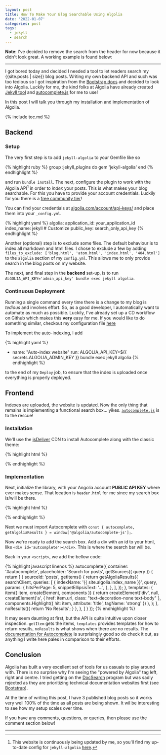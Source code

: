 ```yaml
---
layout: post
title: How To Make Your Blog Searchable Using Algolia 
date: '2022-01-07'
categories: post
tags:
  - jekyll
  - search
---
```


**Note**: I've decided to remove the search from the header for now because it didn't look great. A working example is found below:

<div id="autocomplete" class="nav-link"></div>

<script>
  const searchClient = algoliasearch(
    '{{ site.algolia.application_id }}',
    '{{site.algolia.public_key}}',
  );
  const { autocomplete, getAlgoliaResults } = window['@algolia/autocomplete-js'];

  autocomplete({
    container: '#autocomplete',
    placeholder: 'Search for posts',
    openOnFocus: true,
  getSources({ query }) {
    return [
      {
        sourceId: 'posts',
        getItems() {
          return getAlgoliaResults({
            searchClient,
            queries: [
              {
                indexName: '{{ site.algolia.index_name }}',
                query,
                params: {
                  hitsPerPage: 5,
                  snippetEllipsisText: '…',
                },
              },
            ],
          });
        },
        // {% raw %}
        templates: {
          item({ item, createElement, components }) {
            return createElement('a', { href: item.url, class: "text-decoration-none text-body" }, createElement('div', null, 
                components.Highlight({ hit: item, attribute: 'title', tagName: 'strong' })
              ),
            );
          },
          noResults(){
            return 'No Results';
          }

        },
        // {% endraw %}
      },
    ]}
});
</script>

---

I got bored today and decided I needed a tool to let readers search my {{site.posts | size}} blog posts. Writing my own backend API and such was too tedious so I got inspiration from the [Bootstrap docs](https://getbootstrap.com/docs/5.1/getting-started/introduction/) and decided to look into Algolia. Luckily for me, the kind folks at Algolia have already created [Jekyll tool](https://github.com/algolia/jekyll-algolia) and [autocomplete.js][ac.js] for me to use!

In this post I will talk you through my installation and implementation of Algolia.

{% include toc.md %}

## Backend

### Setup

The very first step is to add `jekyll-algolia` to your Gemfile like so

{% highlight ruby %}
group :jekyll_plugins do
  gem 'jekyll-algolia'
end
{% endhighlight %}

and run `bundle install`. The next, configure the plugin to work with the Algolia API[^fn1] in order to _index_ your posts. This is what makes your blog searchable. For this you have to provide your account credentials. Luckily for you there is a [free community tier](https://www.algolia.com/users/sign_up/hacker)!

You can find your credentials at [algolia.com/account/api-keys/](https://www.algolia.com/account/api-keys/) and place them into your `_config.yml`.

{% highlight yaml %}
algolia:
  application_id: your_application_id
  index_name:     jekyll # Customize
  public_key:     search_only_api_key
{% endhighlight %}

Another (optional) step is to exclude some files. The default behaviour is to index all markdown and html files. I chose to exclude a few by adding `files_to_exclude: ['blog.html', 'atom.html', 'index.html', '404.html']` to the `algolia` section of my `config.yml`. This allows me to only provide search in the blog posts on my website.

The next, and final step in the **backend** set-up, is to run `ALGOLIA_API_KEY='admin_api_key' bundle exec jekyll algolia`.

### Continuous Deployment

Running a single command every time there is a change to my blog is *tedious* and involves effort. So, as a good developer, I automatically want to automate as much as possible. Luckily, I've already set up a CD workflow on Github which makes this **very** easy for me. If you would like to do something similar, checkout my configuration file [here](https://github.com/iwishiwasaneagle/janhendrikewers.uk/blob/master/.github/workflows/cd.yml)

To implement the auto-indexing, I add

{% highlight yaml %}
- name: "Auto-index website"
  run: ALGOLIA_API_KEY=${{ secrets.ALGOLIA_ADMIN_KEY }} bundle exec jekyll algolia
{% endhighlight %}

to the end of my `Deploy` job, to ensure that the index is uploaded once everything is properly deployed.

## Frontend

Indexes are uploaded, the website is updated. Now the only thing that remains is implementing a functional search box... yikes. [`autocomplete.js`][ac.js] is to the rescue!

### Installation

We'll use the [jsDeliver](https://www.jsdelivr.com/) CDN to install Autocomplete along with the classic theme:

{% highlight html %}
<script src="https://cdn.jsdelivr.net/npm/algoliasearch@4.5.1/dist/algoliasearch-lite.umd.js" integrity="sha256-EXPXz4W6pQgfYY3yTpnDa3OH8/EPn16ciVsPQ/ypsjk=" crossorigin="anonymous"></script>
<script src="https://cdn.jsdelivr.net/npm/@algolia/autocomplete-js"></script>
<link rel="stylesheet" href="https://cdn.jsdelivr.net/npm/@algolia/autocomplete-theme-classic"
/>
{% endhighlight %}

### Implementation

Next, initialize the library, with your Angolia account **PUBLIC API KEY** where ever makes sense. That location is `header.html` for me since my search box is/will be there.

{% highlight html %}
<script>
  const searchClient = algoliasearch(
    '{{ site.algolia.application_id }}',
    '{{site.algolia.public_key}}',
  );
</script>
{% endhighlight %}

Next we must import Autocomplete with `const { autocomplete, getAlgoliaResults } = window['@algolia/autocomplete-js'];`.

Now we're ready to add the search box. Add a div with an id to your html, like `<div id='autcomplete'></div>`. This is where the search bar will be.

Back in your `<script>`, we add the bellow code:

{% highlight javascript linenos %}
autocomplete({
    container: '#autocomplete',
    placeholder: 'Search for posts',
  getSources({ query }) {
    return [
      {
        sourceId: 'posts',
        getItems() {
          return getAlgoliaResults({
            searchClient,
            queries: [
              {
                indexName: '{{ site.algolia.index_name }}',
                query,
                params: {
                  hitsPerPage: 5,
                  snippetEllipsisText: '…',
                },
              },
            ],
          });
        },
        templates: {
          item({ item, createElement, components }) {
            return createElement('div', null,
              createElement('a', { href: item.url, class: "text-decoration-none text-body" },
                components.Highlight({ hit: item, attribute: 'title', tagName: 'strong' })
              ),
            );
          },
          noResults(){
            return 'No Results';
          }
        },
      },
    ]
  }
});
{% endhighlight %}

It may seem daunting at first, but the API is quite intuitive upon closer inspection. `getItem` gets the items, `templates` provides templates for how to return results, `noResults` is what shows when there are no results. The [documentation for Autocomplete](https://www.algolia.com/doc/ui-libraries/autocomplete/core-concepts/basic-configuration-options/) is surprisingly good so do check it out, as anything I write here pales in comparison to their efforts.

## Conclusion

Algolia has built a very excellent set of tools for us casuals to play around with. There is no surprise why I'm seeing the "powered by Algolia" tag left, right and centre. I tried getting on the [DocSearch](https://docsearch.algolia.com/) program but was sadly rejected as they are prioritizing technical documentation websites first (see [Bootstrap](https://getbootstrap.com/docs)).

At the time of writing this post, I have 3 published blog posts so it works very well 100% of the time as all posts are being shown. It wil be interesting to see how my setup scales over time.

If you have any comments, questions, or queries, then please use the comment section below!

---

  [ac.js]: https://www.algolia.com/doc/ui-libraries/autocomplete/introduction/what-is-autocomplete/
  [^fn1]: This website is continuously being updated by me, so you'll find my up-to-date config for `jekyll-algolia` [here](https://github.com/iwishiwasaneagle/janhendrikewers.uk/blob/master/_config.yml).
